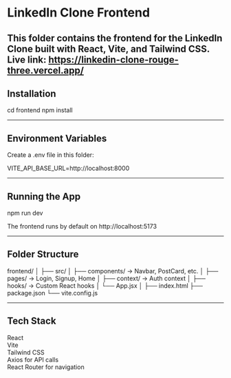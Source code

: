# LinkedIn Clone Frontend

This folder contains the frontend for the LinkedIn Clone built with React, Vite, and Tailwind CSS.
Live link: https://linkedin-clone-rouge-three.vercel.app/
------------------------------------------
Installation
------------------------------------------

cd frontend
npm install

------------------------------------------
Environment Variables
------------------------------------------

Create a .env file in this folder:

VITE_API_BASE_URL=http://localhost:8000

------------------------------------------
Running the App
------------------------------------------

npm run dev

The frontend runs by default on http://localhost:5173

------------------------------------------
Folder Structure
------------------------------------------

frontend/
│
├── src/
│   ├── components/    -> Navbar, PostCard, etc.
│   ├── pages/         -> Login, Signup, Home
│   ├── context/       -> Auth context
│   ├── hooks/         -> Custom React hooks
│   └── App.jsx
│
├── index.html
├── package.json
└── vite.config.js

------------------------------------------
Tech Stack
------------------------------------------

React  
Vite  
Tailwind CSS  
Axios for API calls  
React Router for navigation
